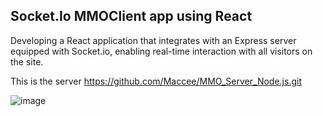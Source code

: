 ## Socket.Io MMOClient app using React

Developing a React application that integrates with an Express server equipped with Socket.io, enabling real-time interaction with all visitors on the site.

This is the server
https://github.com/Maccee/MMO_Server_Node.js.git

![image](https://github.com/Maccee/MMO_Client_React/assets/70291537/6a5acf72-1bff-42ee-b9eb-dc69e431d60d)

